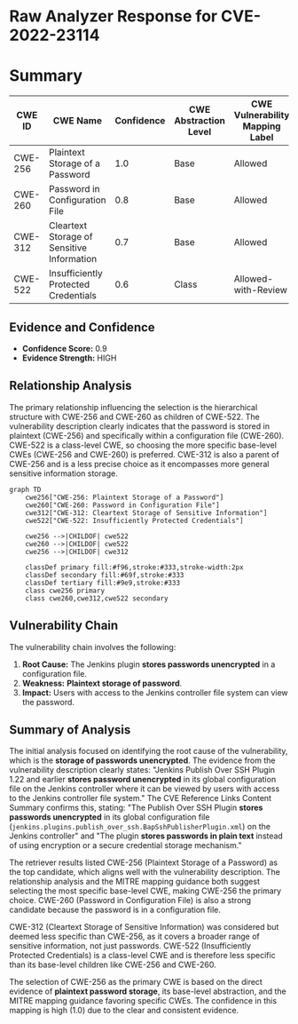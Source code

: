 # Raw Analyzer Response for CVE-2022-23114

# Summary

| CWE ID | CWE Name | Confidence | CWE Abstraction Level | CWE Vulnerability Mapping Label | CWE-Vulnerability Mapping Notes |
|---|---|---|---|---|---|
| CWE-256 | Plaintext Storage of a Password | 1.0 | Base | Allowed | Primary CWE |
| CWE-260 | Password in Configuration File | 0.8 | Base | Allowed | Secondary Candidate |
| CWE-312 | Cleartext Storage of Sensitive Information | 0.7 | Base | Allowed | Secondary Candidate |
| CWE-522 | Insufficiently Protected Credentials | 0.6 | Class | Allowed-with-Review | Secondary Candidate |

## Evidence and Confidence

*   **Confidence Score:** 0.9
*   **Evidence Strength:** HIGH

## Relationship Analysis
The primary relationship influencing the selection is the hierarchical structure with CWE-256 and CWE-260 as children of CWE-522. The vulnerability description clearly indicates that the password is stored in plaintext (CWE-256) and specifically within a configuration file (CWE-260). CWE-522 is a class-level CWE, so choosing the more specific base-level CWEs (CWE-256 and CWE-260) is preferred. CWE-312 is also a parent of CWE-256 and is a less precise choice as it encompasses more general sensitive information storage.

```mermaid
graph TD
    cwe256["CWE-256: Plaintext Storage of a Password"]
    cwe260["CWE-260: Password in Configuration File"]
    cwe312["CWE-312: Cleartext Storage of Sensitive Information"]
    cwe522["CWE-522: Insufficiently Protected Credentials"]

    cwe256 -->|CHILDOF| cwe522
    cwe260 -->|CHILDOF| cwe522
    cwe256 -->|CHILDOF| cwe312

    classDef primary fill:#f96,stroke:#333,stroke-width:2px
    classDef secondary fill:#69f,stroke:#333
    classDef tertiary fill:#9e9,stroke:#333
    class cwe256 primary
    class cwe260,cwe312,cwe522 secondary
```

## Vulnerability Chain
The vulnerability chain involves the following:
1.  **Root Cause:** The Jenkins plugin **stores passwords unencrypted** in a configuration file.
2.  **Weakness:** **Plaintext storage of password**.
3.  **Impact:** Users with access to the Jenkins controller file system can view the password.

## Summary of Analysis
The initial analysis focused on identifying the root cause of the vulnerability, which is the **storage of passwords unencrypted**. The evidence from the vulnerability description clearly states: "Jenkins Publish Over SSH Plugin 1.22 and earlier **stores password unencrypted** in its global configuration file on the Jenkins controller where it can be viewed by users with access to the Jenkins controller file system." The CVE Reference Links Content Summary confirms this, stating: "The Publish Over SSH Plugin **stores passwords unencrypted** in its global configuration file (`jenkins.plugins.publish_over_ssh.BapSshPublisherPlugin.xml`) on the Jenkins controller" and "The plugin **stores passwords in plain text** instead of using encryption or a secure credential storage mechanism."

The retriever results listed CWE-256 (Plaintext Storage of a Password) as the top candidate, which aligns well with the vulnerability description. The relationship analysis and the MITRE mapping guidance both suggest selecting the most specific base-level CWE, making CWE-256 the primary choice. CWE-260 (Password in Configuration File) is also a strong candidate because the password is in a configuration file.

CWE-312 (Cleartext Storage of Sensitive Information) was considered but deemed less specific than CWE-256, as it covers a broader range of sensitive information, not just passwords. CWE-522 (Insufficiently Protected Credentials) is a class-level CWE and is therefore less specific than its base-level children like CWE-256 and CWE-260.

The selection of CWE-256 as the primary CWE is based on the direct evidence of **plaintext password storage**, its base-level abstraction, and the MITRE mapping guidance favoring specific CWEs. The confidence in this mapping is high (1.0) due to the clear and consistent evidence.